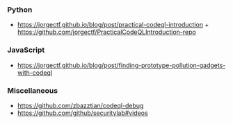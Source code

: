 ### Python 

- https://jorgectf.github.io/blog/post/practical-codeql-introduction + https://github.com/jorgectf/PracticalCodeQLIntroduction-repo

### JavaScript

- https://jorgectf.github.io/blog/post/finding-prototype-pollution-gadgets-with-codeql

### Miscellaneous

- https://github.com/zbazztian/codeql-debug
- https://github.com/github/securitylab#videos